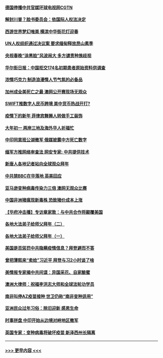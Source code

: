 #### [德国停播中共官媒环球电视网CGTN](../pages/prog202/a103053742.md?t=02140201) 
#### [解封川普？脸书委员会：依国际人权法决定](../pages/prog202/a103053732.md?t=02140201) 
#### [西游世界梦幻唯美 横滨中华街花灯迎春](../pages/prog202/a103053699.md?t=02140201) 
#### [UN人权组织通过决议案 要求缅甸释放昂山素季](../pages/prog202/a103053392.md?t=02140201) 
#### [央视春晚“涂黑脸”风波闹大 多方谴责种族歧视](../pages/prog202/a103053374.md?t=02140201) 
#### [华尔街日报：中国拒交174名初期患者原始资料供调查](../pages/prog202/a103053248.md?t=02140201) 
#### [浓情巧克力 制造浪漫情人节气氛的必备品](../pages/prog202/a103053135.md?t=02140201) 
#### [加州成全美死亡之最 澳网公开赛现场无观众](../pages/prog202/a103053144.md?t=02140201) 
#### [SWIFT推数字人民币跨境 美中货币热战开打?](../pages/prog202/a103053106.md?t=02140201) 
#### [疫情下的新年 菲律宾舞狮人转做手工装饰](../pages/prog202/a103053131.md?t=02140201) 
#### [大年初一 两岸三地及海外华人祈福忙](../pages/prog202/a103053148.md?t=02140201) 
#### [中印同意班公湖撤军 俄媒披露中方死亡数字](../pages/prog202/a103053091.md?t=02140201) 
#### [缅军方推网络审查法 网安专家: 中共提供技术](../pages/prog202/a103052995.md?t=02140201) 
#### [新唐人各地记者站向全球观众拜年](../pages/prog202/a103053010.md?t=02140201) 
#### [中共禁BBC在华落地 英美回应](../pages/prog202/a103053014.md?t=02140201) 
#### [亚马逊变种病毒传染力三倍 澳网无观众比赛](../pages/prog202/a103053003.md?t=02140201) 
#### [中国非洲猪瘟现新毒株 恐致猪价成本上涨](../pages/prog202/a103052990.md?t=02140201) 
#### [【华府冲击播】专访章家敦：与中共合作将颠覆美国](../pages/prog202/a103052971.md?t=02140201) 
#### [各地大法弟子给师父拜年（二）](../pages/prog202/a103052968.md?t=02140201) 
#### [各地大法弟子给师父拜年（一）](../pages/prog202/a103052962.md?t=02140201) 
#### [美国是否惩罚中共隐瞒疫情信息？拜登避而不答](../pages/prog202/a103052728.md?t=02140201) 
#### [曾把薄熙来“卖给”习近平 拜登与习2小时谈了啥](../pages/prog202/a103052718.md?t=02140201) 
#### [美情报专家揭中共间谍：异国采花、自家酿蜜](../pages/prog202/a103052656.md?t=02140201) 
#### [澳洲大律师：祝福李洪志大师和全球法轮功学员](../pages/prog202/a103052676.md?t=02140201) 
#### [南非叫停AZ疫苗接种 世卫仍称“南非变种适用”](../pages/prog202/a103052404.md?t=02140201) 
#### [亚洲民众过年习俗：除旧迎新 感恩生命](../pages/prog202/a103052460.md?t=02140201) 
#### [时事拼盘 中印开始从边境对峙地区撤军](../pages/prog202/a103052419.md?t=02140201) 
#### [英国专家：变种病毒将破坏疫苗 新泽西州长隔离](../pages/prog202/a103052368.md?t=02140201) 

----
#### [ >>> 更早内容 <<< ](../indexes/prog202-earlier.md)
